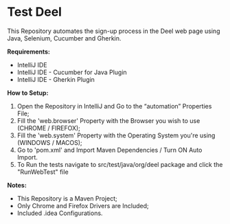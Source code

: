 # Test Deel

This Repository automates the sign-up process in the Deel web page using Java, Selenium,
Cucumber and Gherkin.

**Requirements:**
- IntelliJ IDE
- IntelliJ IDE - Cucumber for Java Plugin
- IntelliJ IDE - Gherkin Plugin

**How to Setup:**
1. Open the Repository in IntelliJ and Go to the “automation” Properties File;
2. Fill the 'web.browser' Property with the Browser you wish to use (CHROME / FIREFOX);
3. Fill the 'web.system' Property with the Operating System you're using (WINDOWS / MACOS);
4. Go to 'pom.xml' and Import Maven Dependencies / Turn ON Auto Import.
5. To Run the tests navigate to src/test/java/org/deel package and click the "RunWebTest" file

**Notes:**
- This Repository is a Maven Project;
- Only Chrome and Firefox Drivers are Included;
- Included .idea Configurations.
